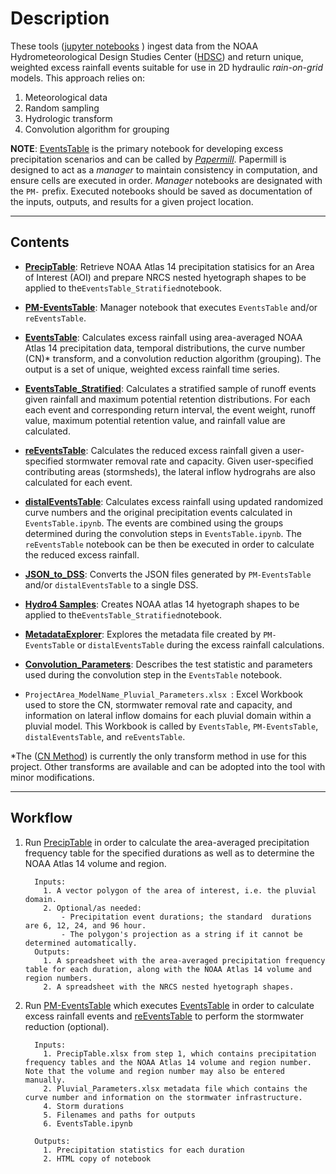 # Description
These tools ([jupyter notebooks](https://jupyter.org/) ) ingest data from the NOAA Hydrometeorological Design Studies Center ([HDSC](https://www.nws.noaa.gov/oh/hdsc/index.html)) and return unique, weighted excess rainfall events suitable for use in 2D hydraulic *rain-on-grid* models. This approach relies on:

  1. Meteorological data
  2. Random sampling
  3. Hydrologic transform
  4. Convolution algorithm for grouping

__NOTE__: [EventsTable](EventsTable.ipynb) is the primary notebook for developing excess precipitation scenarios and can be called by [*Papermill*](https://pypi.org/project/papermill/). Papermill is designed to act as a *manager* to maintain consistency in computation, and ensure cells are executed in order. *Manager* notebooks are designated with the `PM-` prefix. Executed notebooks should be saved as documentation of the inputs, outputs, and results for a given project location.

---

## Contents

- [__PrecipTable__](PrecipTable.ipynb): Retrieve NOAA Atlas 14 precipitation statisics for an Area of Interest (AOI) and prepare NRCS nested hyetograph shapes to be applied to the`EventsTable_Stratified`notebook.

- [__PM-EventsTable__](PM-EventsTable.ipynb): Manager notebook that executes `EventsTable` and/or `reEventsTable`.

- [__EventsTable__](EventsTable.ipynb): Calculates excess rainfall using area-averaged NOAA Atlas 14 precipitation data, temporal distributions, the curve number (CN)* transform, and a convolution reduction algorithm (grouping). The output is a set of unique, weighted excess rainfall time series.

- [__EventsTable_Stratified__](EventsTable_Stratified.ipynb): Calculates a stratified sample of runoff events given rainfall and maximum potential retention distributions. For each each event and corresponding return interval, the event weight, runoff value, maximum potential retention value, and rainfall value are calculated.

- [__reEventsTable__](reEventsTable.ipynb): Calculates the reduced excess rainfall given a user-specified stormwater removal rate and capacity. Given user-specified contributing areas (stormsheds), the lateral inflow hydrograhs are also calculated for each event.

- [__distalEventsTable__](distalEventsTable.ipynb): Calculates excess rainfall using updated randomized curve numbers and the original precipitation events calculated in `EventsTable.ipynb`. The events are combined using the groups determined during the convolution steps in `EventsTable.ipynb`. The `reEventsTable` notebook can be then be executed in order to calculate the reduced excess rainfall.

- [__JSON_to_DSS__](JSON_to_DSS.ipynb): Converts the JSON files generated by `PM-EventsTable` and/or `distalEventsTable` to a single DSS.

- [__Hydro4 Samples__](Hydro4_samples.ipynb): Creates NOAA atlas 14 hyetograph shapes to be applied to the`EventsTable_Stratified`notebook.

- [__MetadataExplorer__](MetadataExplorer.ipynb): Explores the metadata file created by `PM-EventsTable` or `distalEventsTable` during the excess rainfall calculations.

- [__Convolution_Parameters__](Convolution_Parameters.ipynb): Describes the test statistic and parameters used during the convolution step in the `EventsTable` notebook.

- `ProjectArea_ModelName_Pluvial_Parameters.xlsx `: Excel Workbook used to store the CN, stormwater removal rate and capacity, and information on lateral inflow domains for each pluvial domain within a pluvial model. This Workbook is called by `EventsTable`, `PM-EventsTable`, `distalEventsTable`, and `reEventsTable`.


*The ([CN Method](https://www.nrcs.usda.gov/Internet/FSE_DOCUMENTS/stelprdb1044171.pdf)) is currently the only transform method in use for this project. Other transforms are available and can be adopted into the tool with minor modifications.

---

## Workflow

1. Run [PrecipTable](PrecipTable.ipynb) in order to calculate the area-averaged precipitation frequency table for the specified durations as well as to determine the NOAA Atlas 14 volume and region.
    ```
      Inputs:
        1. A vector polygon of the area of interest, i.e. the pluvial domain.
        2. Optional/as needed: 
            - Precipitation event durations; the standard  durations are 6, 12, 24, and 96 hour.
            - The polygon's projection as a string if it cannot be determined automatically.
      Outputs:
        1. A spreadsheet with the area-averaged precipitation frequency table for each duration, along with the NOAA Atlas 14 volume and region numbers.
        2. A spreadsheet with the NRCS nested hyetograph shapes.
    ```
    
    
2. Run [PM-EventsTable](PM-EventsTable.ipynb) which executes [EventsTable](EventsTable.ipynb) in order to calculate excess rainfall events and [reEventsTable](reEventsTable.ipynb) to perform the stormwater reduction (optional).

    ```
      Inputs:
        1. PrecipTable.xlsx from step 1, which contains precipitation frequency tables and the NOAA Atlas 14 volume and region number. Note that the volume and region number may also be entered manually.
        2. Pluvial_Parameters.xlsx metadata file which contains the curve number and information on the stormwater infrastructure.
        4. Storm durations
        5. Filenames and paths for outputs
        6. EventsTable.ipynb

      Outputs:
        1. Precipitation statistics for each duration
        2. HTML copy of notebook
    ```
